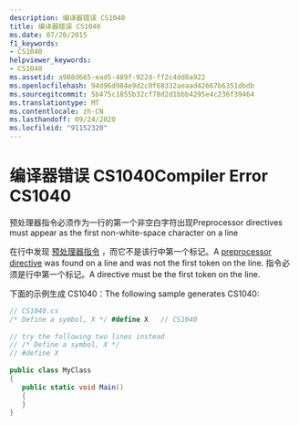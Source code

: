 ```yaml
---
description: 编译器错误 CS1040
title: 编译器错误 CS1040
ms.date: 07/20/2015
f1_keywords:
- CS1040
helpviewer_keywords:
- CS1040
ms.assetid: a988d665-ead5-489f-922d-ff2c4dd8a922
ms.openlocfilehash: 94d96d984e9d2c0f68332aeaad42667b6351dbdb
ms.sourcegitcommit: 5b475c1855b32cf78d2d1bbb4295e4c236f39464
ms.translationtype: MT
ms.contentlocale: zh-CN
ms.lasthandoff: 09/24/2020
ms.locfileid: "91152320"
---
```

# <a name="compiler-error-cs1040"></a><span data-ttu-id="de64a-103">编译器错误 CS1040</span><span class="sxs-lookup"><span data-stu-id="de64a-103">Compiler Error CS1040</span></span>

<span data-ttu-id="de64a-104">预处理器指令必须作为一行的第一个非空白字符出现</span><span class="sxs-lookup"><span data-stu-id="de64a-104">Preprocessor directives must appear as the first non-white-space character on a line</span></span>  
  
 <span data-ttu-id="de64a-105">在行中发现 [预处理器指令](../language-reference/preprocessor-directives/index.md) ，而它不是该行中第一个标记。</span><span class="sxs-lookup"><span data-stu-id="de64a-105">A [preprocessor directive](../language-reference/preprocessor-directives/index.md) was found on a line and was not the first token on the line.</span></span> <span data-ttu-id="de64a-106">指令必须是行中第一个标记。</span><span class="sxs-lookup"><span data-stu-id="de64a-106">A directive must be the first token on the line.</span></span>  
  
 <span data-ttu-id="de64a-107">下面的示例生成 CS1040：</span><span class="sxs-lookup"><span data-stu-id="de64a-107">The following sample generates CS1040:</span></span>  
  
```csharp  
// CS1040.cs  
/* Define a symbol, X */ #define X   // CS1040  
  
// try the following two lines instead  
// /* Define a symbol, X */  
// #define X  
  
public class MyClass  
{  
   public static void Main()  
   {  
   }  
}  
```
